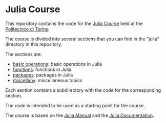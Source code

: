 # Julia Course

This repository contains the code for the [Julia Course](https://gianluca-mastrantonio.github.io/julia_course/) held at the [Politecnico di Torino](https://www.polito.it).

The course is divided into several sections that you can find in the "julia" directory in this repository. 

The sections are:

* [basic operations](basic_operations): basic operations in Julia
* [functions](functions): functions in Julia
* [packages](packages): packages in Julia
* [miscellany](miscellany): miscellaneous topics

Each section contains a subdirectory with the code for the corresponding section.

The code is intended to be used as a starting point for the course.

The course is based on the [Julia Manual](https://docs.julialang.org/en/v1/manual/) and the [Julia Documentation](https://docs.julialang.org/en/v1/).


